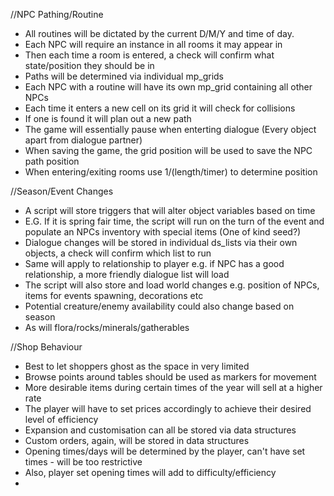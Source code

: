 //NPC Pathing/Routine
- All routines will be dictated by the current D/M/Y and time of day.
- Each NPC will require an instance in all rooms it may appear in
- Then each time a room is entered, a check will confirm what state/position they should be in
- Paths will be determined via individual mp_grids
- Each NPC with a routine will have its own mp_grid containing all other NPCs
- Each time it enters a new cell on its grid it will check for collisions
- If one is found it will plan out a new path
- The game will essentially pause when enterting dialogue (Every object apart from dialogue partner)
- When saving the game, the grid position will be used to save the NPC path position
- When entering/exiting rooms use 1/(length/timer) to determine position

//Season/Event Changes
- A script will store triggers that will alter object variables based on time
- E.G. If it is spring fair time, the script will run on the turn of the event and populate an NPCs inventory with special items (One of kind seed?)
- Dialogue changes will be stored in individual ds_lists via their own objects, a check will confirm which list to run
- Same will apply to relationship to player e.g. if NPC has a good relationship, a more friendly dialogue list will load
- The script will also store and load world changes e.g. position of NPCs, items for events spawning, decorations etc
- Potential creature/enemy availability could also change based on season 
- As will flora/rocks/minerals/gatherables 

//Shop Behaviour
- Best to let shoppers ghost as the space in very limited
- Browse points around tables should be used as markers for movement
- More desirable items during certain times of the year will sell at a higher rate
- The player will have to set prices accordingly to achieve their desired level of efficiency
- Expansion and customisation can all be stored via data structures 
- Custom orders, again, will be stored in data structures
- Opening times/days will be determined by the player, can't have set times - will be too restrictive 
- Also, player set opening times will add to difficulty/efficiency
- 

